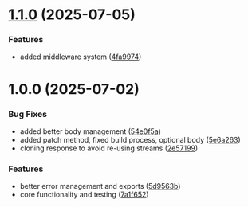 # [1.1.0](https://github.com/nanotime/http-plz/compare/v1.0.0...v1.1.0) (2025-07-05)


### Features

* added middleware system ([4fa9974](https://github.com/nanotime/http-plz/commit/4fa99746cf42c59856ab25ede777e4bad0cfd9b5))

# 1.0.0 (2025-07-02)


### Bug Fixes

* added better body management ([54e0f5a](https://github.com/nanotime/http-plz/commit/54e0f5a428fc8efa7bcff1188046583352ccfafe))
* added patch method, fixed build process, optional body ([5e6a263](https://github.com/nanotime/http-plz/commit/5e6a263118cf2ed8559b944d10decef436f3b99c))
* cloning response to avoid re-using streams ([2e57199](https://github.com/nanotime/http-plz/commit/2e571999fbedc2a056fef1e54243ddd2a7a32766))


### Features

* better error management and exports ([5d9563b](https://github.com/nanotime/http-plz/commit/5d9563b6676f40e96cefc707cadeb6b1b4e0d81f))
* core functionality and testing ([7a1f652](https://github.com/nanotime/http-plz/commit/7a1f6528ae97541b31c903ce6ae9dcfe5441b6e5))
